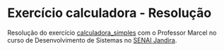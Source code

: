 # Exercício calculadora - Resolução
Resolução do exercício [calculadora_simples](https://github.com/Florbela-Freitas/calculadora_simples) com o Professor Marcel no curso de Desenvolvimento de Sistemas no [SENAI Jandira](https://jandira.sp.senai.br/).
